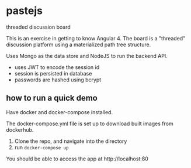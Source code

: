 # pastejs
threaded discussion board

This is an exercise in getting to know Angular 4. The board is a "threaded" discussion platform using a materialized path tree structure.

Uses Mongo as the data store and NodeJS to run the backend API.

- uses JWT to encode the session id
- session is persisted in database
- passwords are hashed using bcrypt

## how to run a quick demo

Have docker and docker-compose installed.

The docker-compose.yml file is set up to download built images from dockerhub.

1. Clone the repo, and navigate into the directory
2. run `docker-compose up`

You should be able to access the app at http://localhost:80
